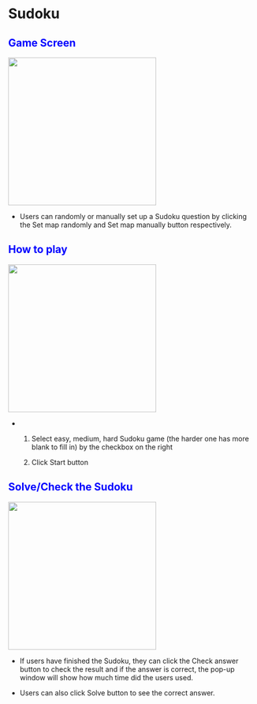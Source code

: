 # Sudoku
##  <span style="color:blue">**Game Screen**
  
  <img src="https://upload.cc/i1/2019/11/30/wprNlD.png" width=300>

* Users can randomly or manually set up a Sudoku question by clicking the Set map randomly
  and Set map manually button respectively.
  
##  <span style="color:blue">**How to play** 
  <img src="https://upload.cc/i1/2019/11/30/s5bCdp.png" width=300>
  
* 1. Select easy, medium, hard Sudoku game (the harder one has more blank to fill in)
       by the checkbox on the right
       
    2. Click Start button
    
##  <span style="color:blue">**Solve/Check the Sudoku**
  <img src="https://upload.cc/i1/2019/11/30/zpZnVu.png" width=300>
  
* If users have finished the Sudoku, they can click the Check answer button to check
    the result and if the answer is correct, the pop-up window will show how much time
    did the users used.
    
* Users can also click Solve button to see the correct answer.
  

    
    
